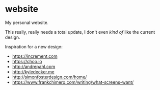# website

My personal website.

This really, really needs a total update, I don't even *kind of* like the current design.

Inspiration for a new design:

- https://increment.com
- https://choo.io
- http://andrepahl.com
- http://kyledecker.me
- http://simonfosterdesign.com/home/
- https://www.frankchimero.com/writing/what-screens-want/
